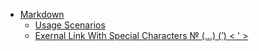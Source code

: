 - [Markdown](markdown/1Intro.md)
    - [Usage Scenarios](user-scenarios/vix-7018.md.hbs)
    - [Exernal Link With Special Characters № (…) (’) < ' >](https://www.google.com)